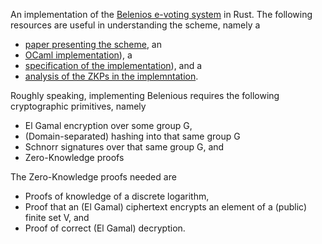 An implementation of the [Belenios e-voting system](https://www.belenios.org/) in Rust.
The following resources are useful in understanding the scheme, namely a

* [paper presenting the scheme](https://hal.inria.fr/hal-02066930/document), an
* [OCaml implementation](https://gitlab.inria.fr/belenios/belenios)), a
* [specification of the implementation](https://www.belenios.org/specification.pdf)), and a
* [analysis of the ZKPs in the implemntation](https://hal.inria.fr/hal-01576379/document).

Roughly speaking, implementing Belenious requires the following cryptographic
primitives, namely

* El Gamal encryption over some group G,
* (Domain-separated) hashing into that same group G
* Schnorr signatures over that same group G, and
* Zero-Knowledge proofs

The Zero-Knowledge proofs needed are
* Proofs of knowledge of a discrete logarithm,
* Proof that an (El Gamal) ciphertext encrypts an element of a (public) finite set V, and
* Proof of correct (El Gamal) decryption.

